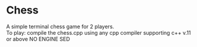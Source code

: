 # Chess
A simple terminal chess game for 2 players.<br/>
To play: compile the chess.cpp using any cpp compiler supporting c++ v.11 or above
NO ENGINE SED
